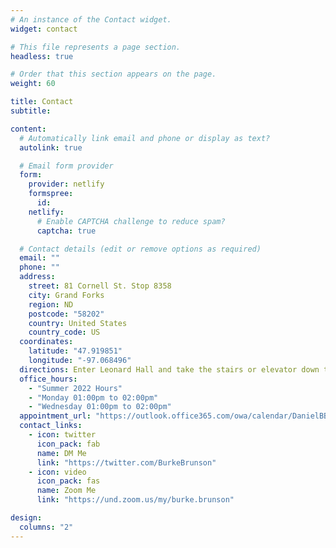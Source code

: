 ```yaml
---
# An instance of the Contact widget.
widget: contact

# This file represents a page section.
headless: true

# Order that this section appears on the page.
weight: 60

title: Contact
subtitle:

content:
  # Automatically link email and phone or display as text?
  autolink: true

  # Email form provider
  form:
    provider: netlify
    formspree:
      id:
    netlify:
      # Enable CAPTCHA challenge to reduce spam?
      captcha: true

  # Contact details (edit or remove options as required)
  email: ""
  phone: ""
  address:
    street: 81 Cornell St. Stop 8358
    city: Grand Forks
    region: ND
    postcode: "58202"
    country: United States
    country_code: US
  coordinates:
    latitude: "47.919851"
    longitude: "-97.068496"
  directions: Enter Leonard Hall and take the stairs or elevator down to Rm. 11 (Geothermal Lab) in the building basement.
  office_hours:
    - "Summer 2022 Hours"
    - "Monday 01:00pm to 02:00pm"
    - "Wednesday 01:00pm to 02:00pm"
  appointment_url: "https://outlook.office365.com/owa/calendar/DanielBBrunson@ad.ndus.edu/bookings/"
  contact_links:
    - icon: twitter
      icon_pack: fab
      name: DM Me
      link: "https://twitter.com/BurkeBrunson"
    - icon: video
      icon_pack: fas
      name: Zoom Me
      link: "https://und.zoom.us/my/burke.brunson"

design:
  columns: "2"
---
```

